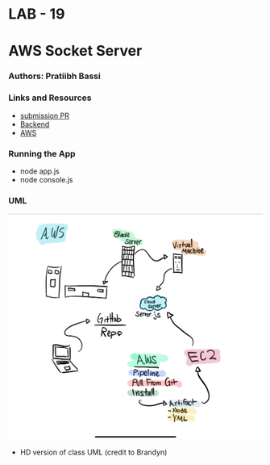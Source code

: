 # LAB - 19

# AWS Socket Server

### Authors: Pratiibh Bassi

### Links and Resources
* [submission PR](https://github.com/pratiibh-401-advanced-javascript/lab-19/pull/1)
* [Backend](http://Lab19-env.zx8e8cbmdt.us-east-2.elasticbeanstalk.com)
* [AWS](https://us-east-2.console.aws.amazon.com/codesuite/codepipeline/pipelines/lab-19/view)

### Running the App
* node app.js
* node console.js

### UML
![UML](./assets/lab19UML.jpg)
* HD version of class UML (credit to Brandyn)